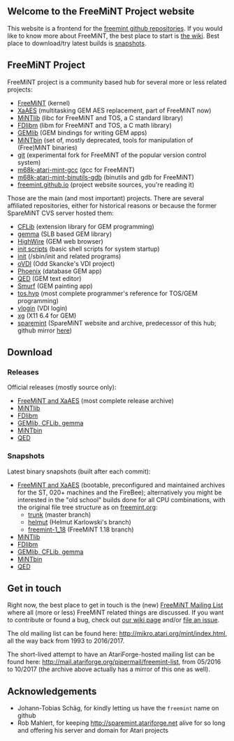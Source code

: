 ## Welcome to the FreeMiNT Project website

This website is a frontend for the [freemint github repositories](https://github.com/freemint). If you would like to know more about FreeMiNT, the best place to start is [the wiki](https://github.com/freemint/freemint/wiki). Best place to download/try latest builds is [snapshots](#snapshots).

## FreeMiNT Project

FreeMiNT project is a community based hub for several more or less related projects:

- [FreeMiNT](https://github.com/freemint/freemint) (kernel)
- [XaAES](https://github.com/freemint/freemint/tree/master/xaaes) (multitasking GEM AES replacement, part of FreeMiNT now)
- [MiNTlib](https://github.com/freemint/mintlib) (libc for FreeMiNT and TOS, a C standard library)
- [FDlibm](https://github.com/freemint/fdlibm) (libm for FreeMiNT and TOS, a C math library)
- [GEMlib](https://github.com/freemint/lib/tree/master/gemlib) (GEM bindings for writing GEM apps)
- [MiNTbin](https://github.com/freemint/mintbin) (set of, mostly deprecated, tools for manipulation of (Free)MiNT binaries)
- [git](https://github.com/freemint/git) (experimental fork for FreeMiNT of the popular version control system)
- [m68k-atari-mint-gcc](https://github.com/freemint/m68k-atari-mint-gcc) (gcc for FreeMiNT)
- [m68k-atari-mint-binutils-gdb](https://github.com/freemint/m68k-atari-mint-binutils-gdb) (binutils and gdb for FreeMiNT)
- [freemint.github.io](https://github.com/freemint/freemint.github.io) (project website sources, you're reading it)

Those are the main (and most important) projects. There are several affiliated repositories, either for historical reasons or because the former SpareMiNT CVS server hosted them:

- [CFLib](https://github.com/freemint/lib/tree/master/cflib) (extension library for GEM programming)
- [gemma](https://github.com/freemint/lib/tree/master/gemma) (SLB based GEM library)
- [HighWire](https://github.com/freemint/highwire) (GEM web browser)
- [init scripts](https://github.com/freemint/initscripts) (basic shell scripts for system startup)
- [init](https://github.com/freemint/mintinit) (/sbin/init and related programs)
- [oVDI](https://github.com/freemint/ovdi) (Odd Skancke's VDI project)
- [Phoenix](https://github.com/freemint/phoenix) (database GEM app)
- [QED](https://github.com/freemint/qed) (GEM text editor)
- [Smurf](https://github.com/freemint/smurf) (GEM painting app)
- [tos.hyp](https://github.com/freemint/tos.hyp) (most complete programmer's reference for TOS/GEM programming)
- [vlogin](https://github.com/freemint/vlogin) (VDI login)
- [xg](https://github.com/freemint/xg) (X11 6.4 for GEM)
- [sparemint](https://github.com/freemint/sparemint) (SpareMiNT website and archive, predecessor of this hub; github mirror [here](https://freemint.github.io/sparemint/sparemint))

## Download
### Releases

Official releases (mostly source only):
- [FreeMiNT and XaAES](https://github.com/freemint/freemint/releases) (most complete release archive)
- [MiNTlib](https://github.com/freemint/mintlib/releases)
- [FDlibm](https://github.com/freemint/fdlibm/releases)
- [GEMlib, CFLib, gemma](https://github.com/freemint/lib/releases)
- [MiNTbin](https://github.com/freemint/mintbin/releases)
- [QED](https://github.com/freemint/qed/releases)

### Snapshots
Latest binary snapshots (built after each commit):
- [FreeMiNT and XaAES](https://github.com/freemint/freemint.github.io/tree/master/builds/freemint/master/new) (bootable, preconfigured and maintained archives for the ST, 020+ machines and the FireBee); alternatively you might be interested in the "old school" builds done for all CPU combinations, with the original file tree structure as on [freemint.org](http://freemint.org):
  - [trunk](https://github.com/freemint/freemint.github.io/tree/master/builds/freemint/master/old) (master branch)
  - [helmut](https://github.com/freemint/freemint.github.io/tree/master/builds/freemint/helmut-enhancements/old) (Helmut Karlowski's branch)
  - [freemint-1_18](https://github.com/freemint/freemint.github.io/tree/master/builds/freemint/freemint-1_18/old)  (FreeMiNT 1.18 branch)
- [MiNTlib](https://github.com/freemint/freemint.github.io/tree/master/builds/mintlib/master)
- [FDlibm](https://github.com/freemint/freemint.github.io/tree/master/builds/fdlibm/master)
- [GEMlib, CFLib, gemma](https://github.com/freemint/freemint.github.io/tree/master/builds/lib/master)
- [MiNTbin](https://github.com/freemint/freemint.github.io/tree/master/builds/mintbin/master)
- [QED](https://github.com/freemint/freemint.github.io/tree/master/builds/qed/master)

## Get in touch

Right now, the best place to get in touch is the (new) [FreeMiNT Mailing List](https://sourceforge.net/p/freemint/mailman/freemint-discuss) where all (more or less) FreeMiNT related things are discussed. If you want to contribute or found a bug, check out [our wiki page](https://github.com/freemint/freemint/wiki/Newcomer%27s-corner#contributing) and/or [file an issue](https://github.com/freemint/freemint/issues).

The old mailing list can be found here: <http://mikro.atari.org/mint/index.html>, all the way back from 1993 to 2016/2017.

The short-lived attempt to have an AtariForge-hosted mailing list can be found here: <http://mail.atariforge.org/pipermail/freemint-list>, from 05/2016 to 10/2017 (the archive above actually has a mirror of this one as well).

## Acknowledgements
- Johann-Tobias Schäg, for kindly letting us have the `freemint` name on github
- Rob Mahlert, for keeping <http://sparemint.atariforge.net> alive for so long and offering his server and domain for Atari projects
